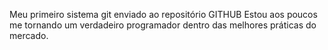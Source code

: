 Meu primeiro sistema git enviado ao repositório GITHUB
Estou aos poucos me tornando um verdadeiro programador dentro das melhores práticas do mercado. 